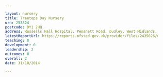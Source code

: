 ```yaml
---

layout: nursery
title: Treetops Day Nursery
urn: 253824
postcode: DY1 2HQ
address: Russells Hall Hospital, Pensnett Road, Dudley, West Midlands, DY1 2HQ
latestReportUrl: https://reports.ofsted.gov.uk/provider/files/2435026/urn/253824.pdf
teaching: 0
development: 0
leadership: 2
outcomes: 0
overall: 2
date: 31/10/2014

---
```

